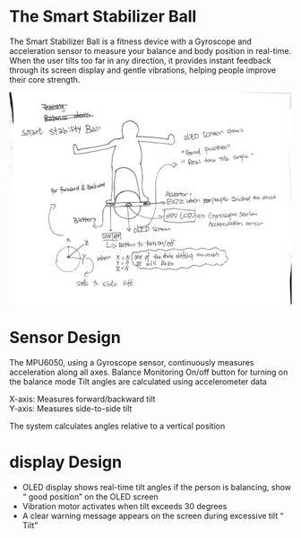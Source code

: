 # The Smart Stabilizer Ball

The Smart Stabilizer Ball is a fitness device with a Gyroscope and acceleration sensor to measure your balance and body position in real-time. When the user tilts too far in any direction, it provides instant feedback through its screen display and gentle vibrations, helping people improve their core strength.

![Alt Text](871736565723_.pic.jpg)


# Sensor Design
The MPU6050, using a Gyroscope sensor, continuously measures acceleration along all axes. 
Balance Monitoring 
On/off button for turning on the balance mode
Tilt angles are calculated using accelerometer data 

X-axis: Measures forward/backward tilt  
Y-axis: Measures side-to-side tilt 

The system calculates angles relative to a vertical position 
# display Design
 - OLED display shows real-time tilt angles 
if the person is balancing, show “ good position” on the OLED screen
- Vibration motor activates when tilt exceeds 30 degrees 
- A clear warning message appears on the screen during excessive tilt “ Tilt” 
